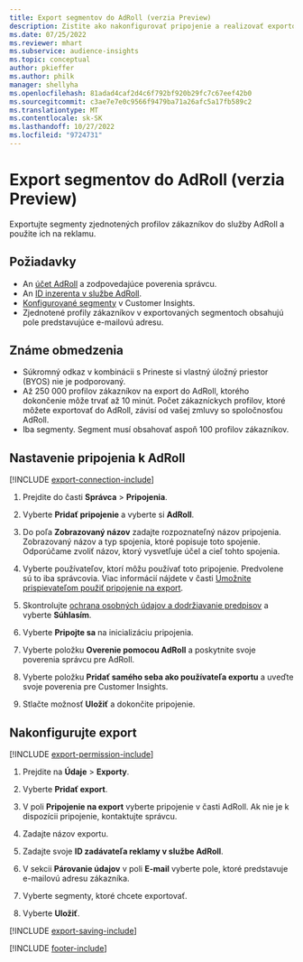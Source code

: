 ```yaml
---
title: Export segmentov do AdRoll (verzia Preview)
description: Zistite ako nakonfigurovať pripojenie a realizovať exportovanie do AdRoll.
ms.date: 07/25/2022
ms.reviewer: mhart
ms.subservice: audience-insights
ms.topic: conceptual
author: pkieffer
ms.author: philk
manager: shellyha
ms.openlocfilehash: 81adad4caf2d4c6f792bf920b29fc7c67eef42b0
ms.sourcegitcommit: c3ae7e7e0c9566f9479ba71a26afc5a17fb589c2
ms.translationtype: MT
ms.contentlocale: sk-SK
ms.lasthandoff: 10/27/2022
ms.locfileid: "9724731"
---
```

# <a name="export-segments-to-adroll-preview"></a>Export segmentov do AdRoll (verzia Preview)

Exportujte segmenty zjednotených profilov zákazníkov do služby AdRoll a použite ich na reklamu.

## <a name="prerequisites"></a>Požiadavky

- An [účet AdRoll](https://www.adroll.com/) a zodpovedajúce poverenia správcu.
- An [ID inzerenta v službe AdRoll](https://help.adroll.com/hc/articles/212011838-Advertiser-Profiles).
- [Konfigurované segmenty](segments.md) v Customer Insights.
- Zjednotené profily zákazníkov v exportovaných segmentoch obsahujú pole predstavujúce e-mailovú adresu.

## <a name="known-limitations"></a>Známe obmedzenia

- Súkromný odkaz v kombinácii s Prineste si vlastný úložný priestor (BYOS) nie je podporovaný.
- Až 250 000 profilov zákazníkov na export do AdRoll, ktorého dokončenie môže trvať až 10 minút. Počet zákazníckych profilov, ktoré môžete exportovať do AdRoll, závisí od vašej zmluvy so spoločnosťou AdRoll.
- Iba segmenty. Segment musí obsahovať aspoň 100 profilov zákazníkov.

## <a name="set-up-connection-to-adroll"></a>Nastavenie pripojenia k AdRoll

[!INCLUDE [export-connection-include](includes/export-connection-admn.md)]

1. Prejdite do časti **Správca** > **Pripojenia**.

1. Vyberte **Pridať pripojenie** a vyberte si **AdRoll**.

1. Do poľa **Zobrazovaný názov** zadajte rozpoznateľný názov pripojenia. Zobrazovaný názov a typ spojenia, ktoré popisuje toto spojenie. Odporúčame zvoliť názov, ktorý vysvetľuje účel a cieľ tohto spojenia.

1. Vyberte používateľov, ktorí môžu používať toto pripojenie. Predvolene sú to iba správcovia. Viac informácií nájdete v časti [Umožnite prispievateľom použiť pripojenie na export](connections.md#allow-contributors-to-use-a-connection-for-exports).

1. Skontrolujte [ochrana osobných údajov a dodržiavanie predpisov](connections.md#data-privacy-and-compliance) a vyberte **Súhlasím**.

1. Vyberte **Pripojte sa** na inicializáciu pripojenia.

1. Vyberte položku **Overenie pomocou AdRoll** a poskytnite svoje poverenia správcu pre AdRoll.

1. Vyberte položku **Pridať samého seba ako používateľa exportu** a uveďte svoje poverenia pre Customer Insights.

1. Stlačte možnosť **Uložiť** a dokončite pripojenie.

## <a name="configure-an-export"></a>Nakonfigurujte export

[!INCLUDE [export-permission-include](includes/export-permission.md)]

1. Prejdite na **Údaje** > **Exporty**.

1. Vyberte **Pridať export**.

1. V poli **Pripojenie na export** vyberte pripojenie v časti AdRoll. Ak nie je k dispozícii pripojenie, kontaktujte správcu.

1. Zadajte názov exportu.

1. Zadajte svoje **ID zadávateľa reklamy v službe AdRoll**.

1. V sekcii **Párovanie údajov** v poli **E-mail** vyberte pole, ktoré predstavuje e-mailovú adresu zákazníka.

1. Vyberte segmenty, ktoré chcete exportovať.

1. Vyberte **Uložiť**.

[!INCLUDE [export-saving-include](includes/export-saving.md)]

[!INCLUDE [footer-include](includes/footer-banner.md)]
